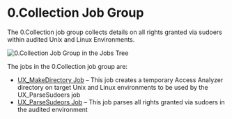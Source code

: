 # 0.Collection Job Group

The 0.Collection job group collects details on all rights granted via sudoers within audited Unix
and Linux Environments.

![0.Collection Job Group in the Jobs Tree](/img/product_docs/accessanalyzer/solutions/exchange/databases/collection/collectionjobstree.webp)

The jobs in the 0.Collection job group are:

- [UX_MakeDirectory Job](/docs/accessanalyzer/12.0/solutions/unix/privilegedaccess/sudoers/collection/ux-makedirectory.md) – This job creates a temporary Access Analyzer
  directory on target Unix and Linux environments to be used by the UX_ParseSudoers job
- [UX_ParseSudeors Job](/docs/accessanalyzer/12.0/solutions/unix/privilegedaccess/sudoers/collection/ux-parsesudeors.md) – This job parses all rights granted via sudoers in the
  audited environment
